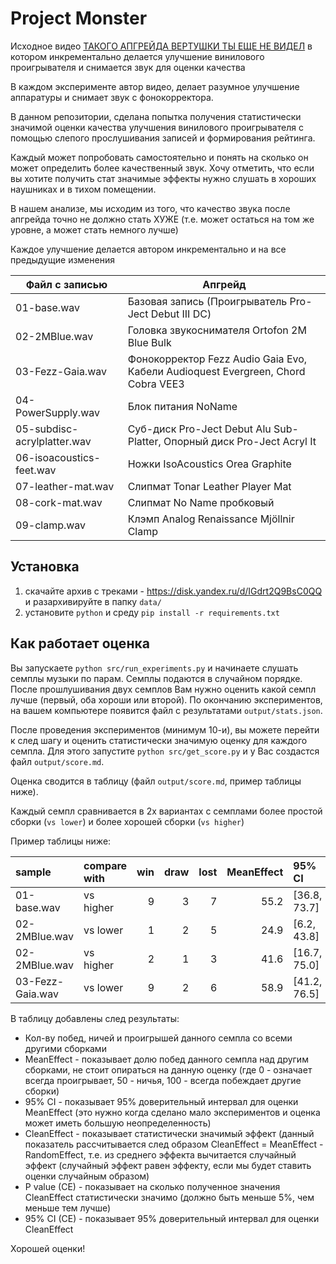 # Project Monster

Исходное видео [ТАКОГО АПГРЕЙДА ВЕРТУШКИ ТЫ ЕЩЕ НЕ ВИДЕЛ](https://www.youtube.com/watch?v=Qaaw8O41Rak) в котором инкрементально делается улучшение винилового проигрывателя и снимается звук для оценки качества

В каждом эксперименте автор видео, делает разумное улучшение аппаратуры и снимает звук с фонокорректора.

В данном репозитории, сделана попытка получения статистически значимой оценки качества улучшения винилового проигрывателя с помощью слепого прослушивания записей и формирования рейтинга.

Каждый может попробовать самостоятельно и понять на сколько он может определить более качественный звук. Хочу отметить, что если вы хотите получить стат значимые эффекты нужно слушать в хороших наушниках и в тихом помещении.

В нашем анализе, мы исходим из того, что качество звука после апгрейда точно не должно стать ХУЖЕ (т.е. может остаться на том же уровне, а может стать немного лучше)

Каждое улучшение делается автором инкрементально и на все предыдущие изменения

| Файл с записью              | Апгрейд                                                                          |
| --------------------------- | -------------------------------------------------------------------------------- |
| 01-base.wav                 | Базовая запись (Проигрыватель Pro-Ject Debut III DC)                             |
| 02-2MBlue.wav               | Головка звукоснимателя Ortofon 2M Blue Bulk                                      |
| 03-Fezz-Gaia.wav            | Фонокорректор Fezz Audio Gaia Evo, Кабели Audioquest Evergreen, Chord Cobra VEE3 |
| 04-PowerSupply.wav          | Блок питания NoName                                                              |
| 05-subdisc-acrylplatter.wav | Суб-диск Pro-Ject Debut Alu Sub-Platter, Опорный диск Pro-Ject Acryl It          |
| 06-isoacoustics-feet.wav    | Ножки IsoAcoustics Orea Graphite                                                 |
| 07-leather-mat.wav          | Слипмат Tonar Leather Player Mat                                                 |
| 08-cork-mat.wav             | Слипмат No Name пробковый                                                        | 
| 09-clamp.wav                | Клэмп Analog Renaissance Mjöllnir Clamp                                          |


## Установка

1. скачайте архив с треками - https://disk.yandex.ru/d/IGdrt2Q9BsC0QQ и разархивируйте в папку `data/`
2. установите `python` и среду `pip install -r requirements.txt`

## Как работает оценка

Вы запускаете `python src/run_experiments.py` и начинаете слушать семплы музыки по парам. Семплы подаются в случайном порядке. После прошлушивания двух семплов Вам нужно оценить какой семпл лучше (первый, оба хороши или второй). По окончанию экспериментов, на вашем компьютере появится файл с результатами `output/stats.json`.  
 
После проведения экспериментов (минимум 10-и), вы можете перейти к след шагу и оценить статистически значимую оценку для каждого семпла. Для этого запустите `python src/get_score.py` и у Вас создастся файл `output/score.md`.

Оценка сводится в таблицу (файл `output/score.md`, пример таблицы ниже).

Каждый семпл сравнивается в 2х вариантах с семплами более простой сборки (`vs lower`) и более хорошей сборки (`vs higher`)

Пример таблицы ниже:

| sample           | compare with | win | draw | lost | MeanEffect | 95% CI       | CleanEffect | Pvalue (CE) | 95% CI (CE)   |
|:---------------- |:------------ | ---:| ----:| ----:| ----------:|:------------ | -----------:| -----------:|:------------- |
| 01-base.wav      | vs higher    |   9 |    3 |    7 |       55.2 | [36.8, 73.7] |         5.3 |        34.1 | [-10.5, 21.1] |
| 02-2MBlue.wav    | vs lower     |   1 |    2 |    5 |       24.9 | [6.2, 43.8]  |         -25 |         2.5 | [-50.0, 0.0]  |
| 02-2MBlue.wav    | vs higher    |   2 |    1 |    3 |       41.6 | [16.7, 75.0] |        -8.4 |        22.8 | [-33.3, 16.7] |
| 03-Fezz-Gaia.wav | vs lower     |   9 |    2 |    6 |       58.9 | [41.2, 76.5] |         8.8 |        23.6 | [-8.8, 26.5]  |

В таблицу добавлены след результаты:
- Кол-ву побед, ничей и проигрышей данного семпла со всеми другими сборками
- MeanEffect - показывает долю побед данного семпла над другим сборками, не стоит опираться на данную оценку (где 0 - означает всегда проигрывает, 50 - ничья, 100 - всегда побеждает другие сборки)
- 95% CI - показывает 95% доверительный интервал для оценки MeanEffect (это нужно когда сделано мало экспериментов и оценка может иметь большую неопределенность)
- CleanEffect - показывает статистически значимый эффект (данный показатель рассчитывается след образом CleanEffect = MeanEffect - RandomEffect, т.е. из среднего эффекта вычитается случайный эффект (случайный эффект равен эффекту, если мы будет ставить оценки случайным образом)
- P value (CE) - показывает на сколько полученное значения CleanEffect статистически значимо (должно быть меньше 5%, чем меньше тем лучше)
- 95% CI (CE) - показывает 95% доверительный интервал для оценки CleanEffect

Хорошей оценки!
